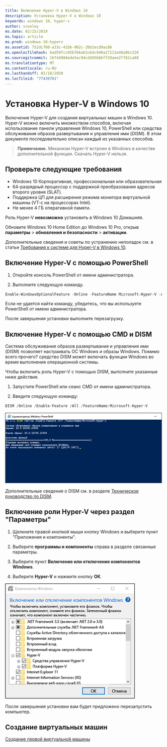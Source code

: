 ```yaml
---
title: Включение Hyper-V в Windows 10
description: Установка Hyper-V в Windows 10
keywords: windows 10, hyper-v
author: scooley
ms.date: 02/15/2019
ms.topic: article
ms.prod: windows-10-hyperv
ms.assetid: 752dc760-a33c-41bb-902c-3bb2ecd9ac86
ms.openlocfilehash: bad59fcc65bf66ab3c6dc940a17111e46a9bc226
ms.sourcegitcommit: 16744984ede5ec94cd265b6bff20aee2f782ca88
ms.translationtype: MT
ms.contentlocale: ru-RU
ms.lasthandoff: 02/18/2020
ms.locfileid: "77439701"
---
```

# <a name="install-hyper-v-on-windows-10"></a>Установка Hyper-V в Windows 10

Включение Hyper-V для создания виртуальных машин в Windows 10.  
Hyper-V можно включить множеством способов, включая использование панели управления Windows 10, PowerShell или средства обслуживания образов развертывания и управления ими (DISM). В этом документе последовательно описан каждый из указанных способов.

> **Примечание.** Механизм Hyper-V встроен в Windows в качестве дополнительной функции. Скачать Hyper-V нельзя.

## <a name="check-requirements"></a>Проверьте следующие требования

* Windows 10 Корпоративная, профессиональная или образовательная
* 64-разрядный процессор с поддержкой преобразования адресов второго уровня (SLAT).
* Поддержка ЦП для расширения режима монитора виртуальной машины (VT-c на процессорах Intel).
* Не менее 4 ГБ оперативной памяти.

Роль Hyper-V **невозможно** установить в Windows 10 Домашняя.

Обновите Windows 10 Home Edition до Windows 10 Pro, открыв **параметры** > **обновления и безопасности** > **активации**.

Дополнительные сведения и советы по устранению неполадок см. в статье [Требования к системе для Hyper-V в Windows 10](../reference/hyper-v-requirements.md).

## <a name="enable-hyper-v-using-powershell"></a>Включение Hyper-V с помощью PowerShell

1. Откройте консоль PowerShell от имени администратора.

2. Выполните следующую команду.

  ```powershell
  Enable-WindowsOptionalFeature -Online -FeatureName Microsoft-Hyper-V -All
  ```

  Если не удается найти команду, убедитесь, что вы используете PowerShell от имени администратора.

После завершения установки выполните перезагрузку.

## <a name="enable-hyper-v-with-cmd-and-dism"></a>Включение Hyper-V с помощью CMD и DISM

Система обслуживания образов развертывания и управления ими (DISM) позволяет настраивать ОС Windows и образы Windows.  Помимо всего прочего? средство DISM может включать функции Windows во время выполнения операционной системы.

Чтобы включить роль Hyper-V с помощью DISM, выполните указанные ниже действия.

1. Запустите PowerShell или сеанс CMD от имени администратора.

1. Введите следующую команду:

  ```powershell
  DISM /Online /Enable-Feature /All /FeatureName:Microsoft-Hyper-V
  ```

  ![Окно консоли с процессом включения Hyper-V.](media/dism_upd.png)

Дополнительные сведения о DISM см. в разделе [Техническое руководство по DISM](<https://docs.microsoft.com/previous-versions/windows/it-pro/windows-8.1-and-8/hh824821(v=win.10)>).

## <a name="enable-the-hyper-v-role-through-settings"></a>Включение роли Hyper-V через раздел "Параметры"

1. Щелкните правой кнопкой мыши кнопку Windows и выберите пункт "Приложения и компоненты".

2. Выберите **программы и компоненты** справа в разделе связанные параметры. 

3. Выберите пункт **Включение или отключение компонентов Windows**.

4. Выберите **Hyper-V** и нажмите кнопку **ОК**.

![Диалоговое окно "Программы и компоненты" Windows](media/enable_role_upd.png)

После завершения установки вам будет предложено перезапустить компьютер.

## <a name="make-virtual-machines"></a>Создание виртуальных машин

[Создание первой виртуальной машины](quick-create-virtual-machine.md)
